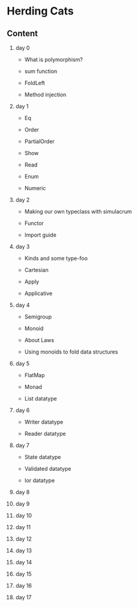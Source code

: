 # Herding Cats

## Content

1. day 0

    - What is polymorphism?
    
    - sum function
    
    - FoldLeft
    
    - Method injection

2. day 1

    - Eq
    
    - Order
    
    - PartialOrder
    
    - Show
    
    - Read
    
    - Enum
    
    - Numeric

3. day 2

    - Making our own typeclass with simulacrum
    
    - Functor
    
    - Import guide

4. day 3

    - Kinds and some type-foo
    
    - Cartesian
    
    - Apply
    
    - Applicative

5. day 4

    - Semigroup
    
    - Monoid
    
    - About Laws
    
    - Using monoids to fold data structures

6. day 5
    
    - FlatMap
    
    - Monad
    
    - List datatype
    
7. day 6

    - Writer datatype
    
    - Reader datatype

8. day 7

    - State datatype
    
    - Validated datatype
    
    - Ior datatype

9. day 8

10. day 9

11. day 10

12. day 11

13. day 12

14. day 13

15. day 14

16. day 15

17. day 16

18. day 17

